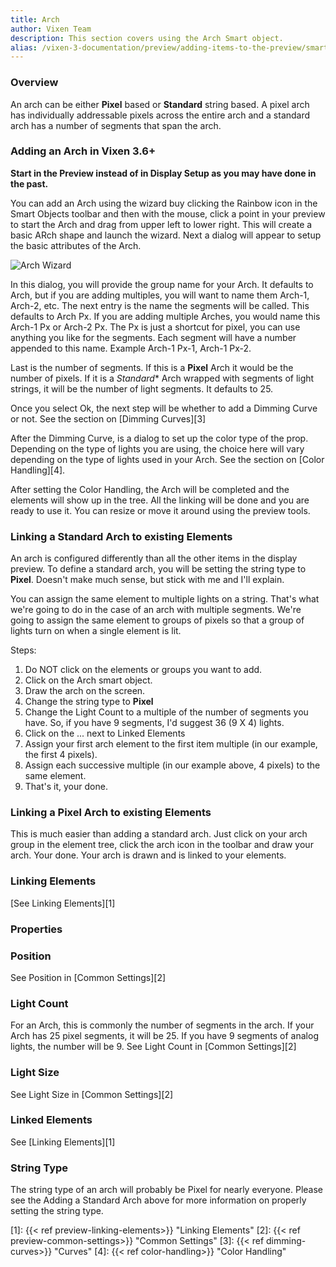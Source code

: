 ```yaml
---
title: Arch
author: Vixen Team
description: This section covers using the Arch Smart object.
alias: /vixen-3-documentation/preview/adding-items-to-the-preview/smart-objects/arch/
---
```

### Overview

An arch can be either **Pixel** based or **Standard** string based. A pixel arch has individually addressable pixels across the entire arch and a standard arch has a number of segments that span the arch.

### Adding an Arch in Vixen 3.6+

**Start in the Preview instead of in Display Setup as you may have done in the past.**

You can add an Arch using the wizard buy clicking the Rainbow icon in the Smart Objects toolbar and then with the mouse, click a point in your preview to start the Arch and drag from upper left to lower right. This will create a basic ARch shape and launch the wizard. Next a dialog will appear to setup the basic attributes of the Arch.

![Arch Wizard](/images/docs/usage/preview/smart-shapes/arch/arch-setup.png)

In this dialog, you will provide the group name for your Arch. It defaults to Arch, but if you are adding multiples, you will want to name them Arch-1, Arch-2, etc. The next entry is the name the segments will be called. This defaults to Arch Px. If you are adding multiple Arches, you would name this Arch-1 Px or Arch-2 Px. The Px is just a shortcut for pixel, you can use anything you like for the segments. Each segment will have a number appended to this name. Example Arch-1 Px-1, Arch-1 Px-2.

Last is the number of segments. If this is a **Pixel** Arch it would be the number of pixels. If it is a *Standard** Arch wrapped with segments of light strings, it will be the number of light segments. It defaults to 25.

Once you select Ok, the next step will be whether to add a Dimming Curve or not. See the section on [Dimming Curves][3]

After the Dimming Curve, is a dialog to set up the color type of the prop. Depending on the type of lights you are using, the choice here will vary depending on the type of lights used in your Arch. See the section on [Color Handling][4].

After setting the Color Handling, the Arch will be completed and the elements will show up in the tree. All the linking will be done and you are ready to use it. You can resize or move it around using the preview tools.

### Linking a Standard Arch to existing Elements

An arch is configured differently than all the other items in the display preview. To define a standard arch, you will be setting the string type to **Pixel**. Doesn't make much sense, but stick with me and I'll explain.

You can assign the same element to multiple lights on a string. That's what we're going to do in the case of an arch with multiple segments. We're going to assign the same element to groups of pixels so that a group of lights turn on when a single element is lit.

Steps:

  1. Do NOT click on the elements or groups you want to add.
  2. Click on the Arch smart object.
  3. Draw the arch on the screen.
  4. Change the string type to **Pixel**
  5. Change the Light Count to a multiple of the number of segments you have. So, if you have 9 segments, I'd suggest 36 (9 X 4) lights.
  6. Click on the ... next to Linked Elements
  7. Assign your first arch element to the first item multiple (in our example, the first 4 pixels).
  8. Assign each successive multiple (in our example above, 4 pixels) to the same element.
  9. That's it, your done.

### Linking a Pixel Arch to existing Elements

This is much easier than adding a standard arch. Just click on your arch group in the element tree, click the arch icon in the toolbar and draw your arch. Your done. Your arch is drawn and is linked to your elements.

### Linking Elements

[See Linking Elements][1]

### Properties

### Position

See Position in [Common Settings][2]

### Light Count

For an Arch, this is commonly the number of segments in the arch. If your Arch has 25 pixel segments, it will be 25. If you have 9 segments of analog lights, the number will be 9.
See Light Count in [Common Settings][2]

### Light Size

See Light Size in [Common Settings][2]

### Linked Elements

See [Linking Elements][1]

### String Type

The string type of an arch will probably be Pixel for nearly everyone. Please see the Adding a Standard Arch above for more information on properly setting the string type.

 [1]: {{< ref preview-linking-elements>}} "Linking Elements"
 [2]: {{< ref preview-common-settings>}} "Common Settings"
 [3]: {{< ref dimming-curves>}} "Curves"
 [4]: {{< ref color-handling>}} "Color Handling"
